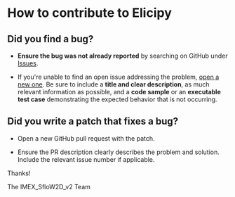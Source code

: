 # How to contribute to Elicipy

## **Did you find a bug?**

* **Ensure the bug was not already reported** by searching on GitHub under
  [Issues](https://github.com/demichie/IMEX_SfloW2D_v2/issues).

* If you're unable to find an open issue addressing the problem,
  [open a new one](https://github.com/demichie/IMEX_SfloW2D_v2/issues/new). Be sure
  to include a **title and clear description**, as much relevant information
  as possible, and a **code sample** or an **executable test case**
  demonstrating the expected behavior that is not occurring.

## **Did you write a patch that fixes a bug?**

* Open a new GitHub pull request with the patch.

* Ensure the PR description clearly describes the problem and solution.
  Include the relevant issue number if applicable.

Thanks! 

The IMEX_SfloW2D_v2 Team
